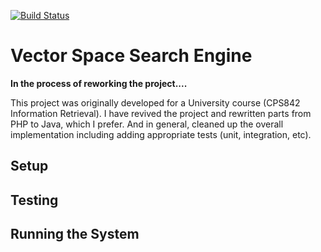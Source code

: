 [![Build Status](https://travis-ci.org/jeffwmair/searchengine.svg?branch=v2)](https://travis-ci.org/jeffwmair/searchengine)

# Vector Space Search Engine

**In the process of reworking the project....**

This project was originally developed for a University course (CPS842 Information Retrieval).  I have revived the project and rewritten parts from PHP to Java, which I prefer.  And in general, cleaned up the overall implementation including adding appropriate tests (unit, integration, etc). 

## Setup

## Testing

## Running the System

